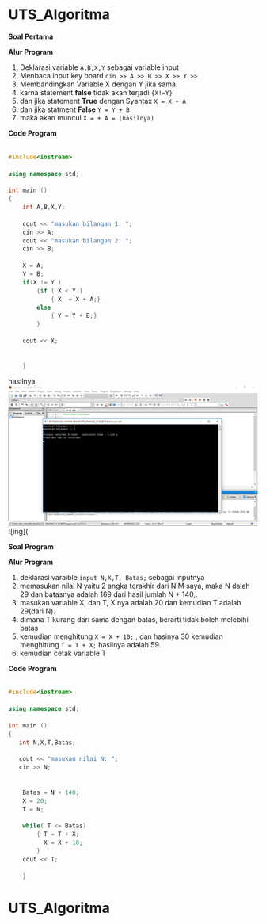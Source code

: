 # UTS_Algoritma


**Soal Pertama**


**Alur Program**

1. Deklarasi variable `A,B,X,Y` sebagai variable input
2. Menbaca input key board `cin >> A >> B >> X >> Y >>`
3. Membandingkan Variable X dengan Y jika sama.
4. karna statement **false** tidak akan terjadi `{X!=Y}`
5. dan jika statement **True** dengan Syantax `X = X + A`
6. dan jika statment **False** `Y = Y + B`
7. maka akan muncul `X = + A = (hasilnya)`

**Code Program**

```c++

#include<iostream>

using namespace std;

int main ()
{
    int A,B,X,Y;

    cout << "masukan bilangan 1: ";
    cin >> A;
    cout << "masukan bilangan 2: ";
    cin >> B;

    X = A;
    Y = B;
    if(X != Y )
        {if ( X < Y )
            { X  = X + A;}
        else
            { Y = Y + B;}
        }

    cout << X;


    }

```
hasilnya:
![ing](https://raw.githubusercontent.com/AyuLestariKabbi/UTS_Algoritma/master/soal1/Hasil_A.png)
![ing](

**Soal Program**

**Alur Program**

1. deklarasi varaible `input N,X,T, Batas;` sebagai inputnya
2. memasukan nilai N yaitu 2 angka terakhir dari NIM saya, maka N dalah 29
dan batasnya adalah 169 dari hasil jumlah N + 140,.
3. masukan variable X, dan T, X nya adalah 20 dan kemudian T adalah 29(dari N).
4. dimana T kurang dari sama dengan batas, berarti tidak boleh melebihi batas 
5. kemudian menghitung `X = X + 10;` , dan hasinya 30 kemudian menghitung `T = T + X;` hasilnya adalah 59.
6. kemudian cetak variable T 

**Code Program**

```c++

#include<iostream>

using namespace std;

int main ()
{
   int N,X,T,Batas;

   cout << "masukan nilai N: ";
   cin >> N;


    Batas = N + 140;
    X = 20;
    T = N;

    while( T <= Batas)
        { T = T + X;
          X = X + 10;
        }
    cout << T;

    }
```


# UTS_Algoritma
